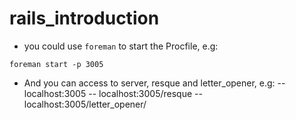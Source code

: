 # rails_introduction

- you could use `foreman` to start the Procfile, e.g:
```
foreman start -p 3005
```

- And you can access to server, resque and letter_opener, e.g:
	-- localhost:3005
	-- localhost:3005/resque
	-- localhost:3005/letter_opener/